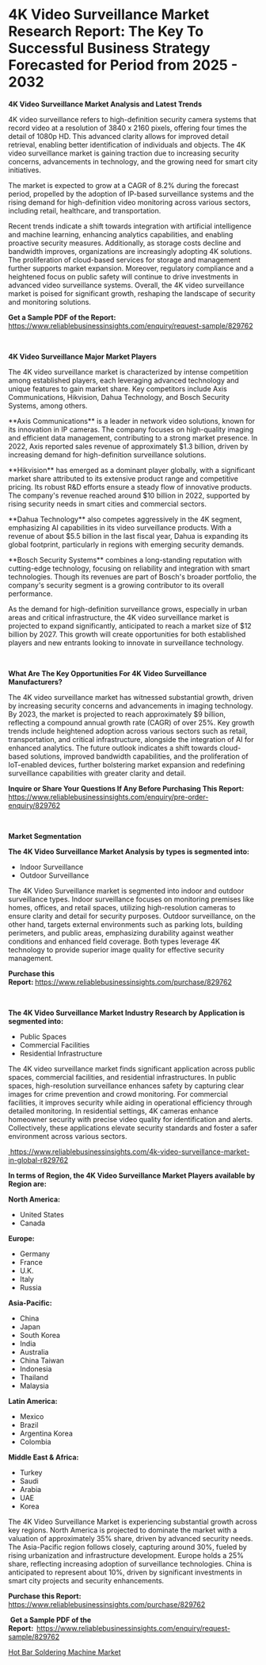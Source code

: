 <p><h1>4K Video Surveillance Market Research Report: The Key To Successful Business Strategy Forecasted for Period from 2025 - 2032</h1></p><p><strong>4K Video Surveillance Market Analysis and Latest Trends</strong></p>
<p><p>4K video surveillance refers to high-definition security camera systems that record video at a resolution of 3840 x 2160 pixels, offering four times the detail of 1080p HD. This advanced clarity allows for improved detail retrieval, enabling better identification of individuals and objects. The 4K video surveillance market is gaining traction due to increasing security concerns, advancements in technology, and the growing need for smart city initiatives. </p><p>The market is expected to grow at a CAGR of 8.2% during the forecast period, propelled by the adoption of IP-based surveillance systems and the rising demand for high-definition video monitoring across various sectors, including retail, healthcare, and transportation. </p><p>Recent trends indicate a shift towards integration with artificial intelligence and machine learning, enhancing analytics capabilities, and enabling proactive security measures. Additionally, as storage costs decline and bandwidth improves, organizations are increasingly adopting 4K solutions. The proliferation of cloud-based services for storage and management further supports market expansion. Moreover, regulatory compliance and a heightened focus on public safety will continue to drive investments in advanced video surveillance systems. Overall, the 4K video surveillance market is poised for significant growth, reshaping the landscape of security and monitoring solutions.</p></p>
<p><strong>Get a Sample PDF of the Report:&nbsp;</strong> <a href="https://www.reliablebusinessinsights.com/enquiry/request-sample/829762?utm_campaign=2440&utm_medium=2&utm_source=Github&utm_content=ia&utm_term=09042025&utm_id=4k-video-surveillance">https://www.reliablebusinessinsights.com/enquiry/request-sample/829762</a></p>
<p>&nbsp;</p>
<p><strong>4K Video Surveillance Major Market Players</strong></p>
<p><p>The 4K video surveillance market is characterized by intense competition among established players, each leveraging advanced technology and unique features to gain market share. Key competitors include Axis Communications, Hikvision, Dahua Technology, and Bosch Security Systems, among others.</p><p>**Axis Communications** is a leader in network video solutions, known for its innovation in IP cameras. The company focuses on high-quality imaging and efficient data management, contributing to a strong market presence. In 2022, Axis reported sales revenue of approximately $1.3 billion, driven by increasing demand for high-definition surveillance solutions.</p><p>**Hikvision** has emerged as a dominant player globally, with a significant market share attributed to its extensive product range and competitive pricing. Its robust R&D efforts ensure a steady flow of innovative products. The company's revenue reached around $10 billion in 2022, supported by rising security needs in smart cities and commercial sectors.</p><p>**Dahua Technology** also competes aggressively in the 4K segment, emphasizing AI capabilities in its video surveillance products. With a revenue of about $5.5 billion in the last fiscal year, Dahua is expanding its global footprint, particularly in regions with emerging security demands.</p><p>**Bosch Security Systems** combines a long-standing reputation with cutting-edge technology, focusing on reliability and integration with smart technologies. Though its revenues are part of Bosch's broader portfolio, the company's security segment is a growing contributor to its overall performance.</p><p>As the demand for high-definition surveillance grows, especially in urban areas and critical infrastructure, the 4K video surveillance market is projected to expand significantly, anticipated to reach a market size of $12 billion by 2027. This growth will create opportunities for both established players and new entrants looking to innovate in surveillance technology.</p></p>
<p>&nbsp;</p>
<p><strong>What Are The Key Opportunities For 4K Video Surveillance Manufacturers?</strong></p>
<p><p>The 4K video surveillance market has witnessed substantial growth, driven by increasing security concerns and advancements in imaging technology. By 2023, the market is projected to reach approximately $9 billion, reflecting a compound annual growth rate (CAGR) of over 25%. Key growth trends include heightened adoption across various sectors such as retail, transportation, and critical infrastructure, alongside the integration of AI for enhanced analytics. The future outlook indicates a shift towards cloud-based solutions, improved bandwidth capabilities, and the proliferation of IoT-enabled devices, further bolstering market expansion and redefining surveillance capabilities with greater clarity and detail.</p></p>
<p><strong>Inquire or Share Your Questions If Any Before Purchasing This Report:</strong> <a href="https://www.reliablebusinessinsights.com/enquiry/pre-order-enquiry/829762?utm_campaign=2440&utm_medium=2&utm_source=Github&utm_content=ia&utm_term=09042025&utm_id=4k-video-surveillance">https://www.reliablebusinessinsights.com/enquiry/pre-order-enquiry/829762</a></p>
<p>&nbsp;</p>
<p><strong>Market Segmentation</strong></p>
<p><strong>The 4K Video Surveillance Market Analysis by types is segmented into:</strong></p>
<p><ul><li>Indoor Surveillance</li><li>Outdoor Surveillance</li></ul></p>
<p><p>The 4K Video Surveillance market is segmented into indoor and outdoor surveillance types. Indoor surveillance focuses on monitoring premises like homes, offices, and retail spaces, utilizing high-resolution cameras to ensure clarity and detail for security purposes. Outdoor surveillance, on the other hand, targets external environments such as parking lots, building perimeters, and public areas, emphasizing durability against weather conditions and enhanced field coverage. Both types leverage 4K technology to provide superior image quality for effective security management.</p></p>
<p><strong>Purchase this Report:&nbsp;</strong><a href="https://www.reliablebusinessinsights.com/purchase/829762?utm_campaign=2440&utm_medium=2&utm_source=Github&utm_content=ia&utm_term=09042025&utm_id=4k-video-surveillance">https://www.reliablebusinessinsights.com/purchase/829762</a></p>
<p>&nbsp;</p>
<p><strong>The 4K Video Surveillance Market Industry Research by Application is segmented into:</strong></p>
<p><ul><li>Public Spaces</li><li>Commercial Facilities</li><li>Residential Infrastructure</li></ul></p>
<p><p>The 4K video surveillance market finds significant application across public spaces, commercial facilities, and residential infrastructures. In public spaces, high-resolution surveillance enhances safety by capturing clear images for crime prevention and crowd monitoring. For commercial facilities, it improves security while aiding in operational efficiency through detailed monitoring. In residential settings, 4K cameras enhance homeowner security with precise video quality for identification and alerts. Collectively, these applications elevate security standards and foster a safer environment across various sectors.</p></p>
<p><a href="https://www.reliablebusinessinsights.com/4k-video-surveillance-market-in-global-r829762?utm_campaign=2440&utm_medium=2&utm_source=Github&utm_content=ia&utm_term=09042025&utm_id=4k-video-surveillance">&nbsp;https://www.reliablebusinessinsights.com/4k-video-surveillance-market-in-global-r829762</a></p>
<p><strong>In terms of Region, the 4K Video Surveillance Market Players available by Region are:</strong></p>
<p>
    <p> <strong> North America: </strong>
        <ul>
            <li>United States</li>
            <li>Canada</li>
        </ul>
        </p> 
    <p> <strong> Europe: </strong>
        <ul>
            <li>Germany</li>
            <li>France</li>
            <li>U.K.</li>
            <li>Italy</li>
            <li>Russia</li>
        </ul>
        </p> 
    <p> <strong> Asia-Pacific: </strong>
        <ul>
            <li>China</li>
            <li>Japan</li>
            <li>South Korea</li>
            <li>India</li>
            <li>Australia</li>
            <li>China Taiwan</li>
            <li>Indonesia</li>
            <li>Thailand</li>
            <li>Malaysia</li>
        </ul>
        </p> 
    <p> <strong> Latin America: </strong>
        <ul>
            <li>Mexico</li>
            <li>Brazil</li>
            <li>Argentina Korea</li>
            <li>Colombia</li>
        </ul>
        </p> 
    <p> <strong> Middle East & Africa: </strong>
        <ul>
            <li>Turkey</li>
            <li>Saudi</li>
            <li>Arabia</li>
            <li>UAE</li>
            <li>Korea</li>
        </ul>
    </p>
    </p>
<p><p>The 4K Video Surveillance Market is experiencing substantial growth across key regions. North America is projected to dominate the market with a valuation of approximately 35% share, driven by advanced security needs. The Asia-Pacific region follows closely, capturing around 30%, fueled by rising urbanization and infrastructure development. Europe holds a 25% share, reflecting increasing adoption of surveillance technologies. China is anticipated to represent about 10%, driven by significant investments in smart city projects and security enhancements.</p></p>
<p><strong>Purchase this Report: </strong><a href="https://www.reliablebusinessinsights.com/purchase/829762?utm_campaign=2440&utm_medium=2&utm_source=Github&utm_content=ia&utm_term=09042025&utm_id=4k-video-surveillance">https://www.reliablebusinessinsights.com/purchase/829762</a></p>
<p>&nbsp;<strong>Get a Sample PDF of the Report:&nbsp;&nbsp;</strong><a href="https://www.reliablebusinessinsights.com/enquiry/request-sample/829762?utm_campaign=2440&utm_medium=2&utm_source=Github&utm_content=ia&utm_term=09042025&utm_id=4k-video-surveillance">https://www.reliablebusinessinsights.com/enquiry/request-sample/829762</a></p>
<p><strong></strong></p>
<p><p><a href="https://github.com/bocksovers0r/Market-Research-Report-List-1/blob/main/hot-bar-soldering-machine-market.md?utm_campaign=2440&utm_medium=2&utm_source=Github&utm_content=ia&utm_term=09042025&utm_id=4k-video-surveillance">Hot Bar Soldering Machine Market</a></p></p>